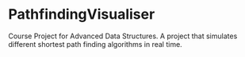 # PathfindingVisualiser
Course Project for Advanced Data Structures. A project that simulates different shortest path finding algorithms in real time. 
